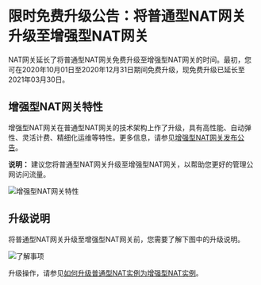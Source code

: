 # 限时免费升级公告：将普通型NAT网关升级至增强型NAT网关

NAT网关延长了将普通型NAT网关免费升级至增强型NAT网关的时间。最初，您可在2020年10月01日至2020年12月31日期间免费升级，现免费升级已延长至2021年03月30日。

## 增强型NAT网关特性

增强型NAT网关在普通型NAT网关的技术架构上作了升级，具有高性能、自动弹性、灵活计费、精细化运维等特性。更多信息，请参见[增强型NAT网关发布公告](/intl.zh-CN/动态与公告/公告/增强型NAT网关发布公告.md)。

**说明：** 建议您将普通型NAT网关升级至增强型NAT网关，以帮助您更好的管理公网访问流量。

![增强型NAT网关特性](https://static-aliyun-doc.oss-accelerate.aliyuncs.com/assets/img/zh-CN/3082659951/p147923.png)

## 升级说明

将普通型NAT网关升级至增强型NAT网关前，您需要了解下图中的升级说明。

![了解事项](https://static-aliyun-doc.oss-accelerate.aliyuncs.com/assets/img/zh-CN/6333659951/p147943.png)

升级操作，请参见[如何升级普通型NAT实例为增强型NAT实例]()。

